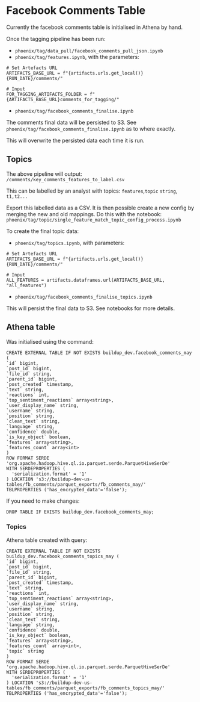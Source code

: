 # Facebook Comments Table
Currently the facebook comments table is initialised in Athena by hand.

Once the tagging pipeline has been run:
- `phoenix/tag/data_pull/facebook_comments_pull_json.ipynb`
- `phoenix/tag/features.ipynb`, with the parameters:
```
# Set Artefacts URL
ARTIFACTS_BASE_URL = f"{artifacts.urls.get_local()}{RUN_DATE}/comments/"

# Input
FOR_TAGGING_ARTIFACTS_FOLDER = f"{ARTIFACTS_BASE_URL}comments_for_tagging/"
```
- `phoenix/tag/facebook_comments_finalise.ipynb`


The comments final data will be persisted to S3. See `phoenix/tag/facebook_comments_finalise.ipynb`
as to where exactly.

This will overwrite the persisted data each time it is run.

## Topics
The above pipeline will output:
`/comments/key_comments_features_to_label.csv`

This can be labelled by an analyst with topics:
`features`,`topic`
`string`, `t1,t2...`

Export this labelled data as a CSV. It is then possible create a new config by merging the new and old mappings. Do this with the notebook:
`phoenix/tag/topic/single_feature_match_topic_config_process.ipynb`


To create the final topic data:
- `phoenix/tag/topics.ipynb`, with parameters:
```
# Set Artefacts URL
ARTIFACTS_BASE_URL = f"{artifacts.urls.get_local()}{RUN_DATE}/comments/"

# Input
ALL_FEATURES = artifacts.dataframes.url(ARTIFACTS_BASE_URL, "all_features")
```
- `phoenix/tag/facebook_comments_finalise_topics.ipynb`

This will persist the final data to S3. See notebooks for more details.

## Athena table
Was initialised using the command:
```
CREATE EXTERNAL TABLE IF NOT EXISTS buildup_dev.facebook_comments_may (
`id` bigint,
`post_id` bigint,
`file_id` string,
`parent_id` bigint,
`post_created` timestamp,
`text` string,
`reactions` int,
`top_sentiment_reactions` array<string>,
`user_display_name` string,
`username` string,
`position` string,
`clean_text` string,
`language` string,
`confidence` double,
`is_key_object` boolean,
`features` array<string>,
`features_count` array<int>
)
ROW FORMAT SERDE 'org.apache.hadoop.hive.ql.io.parquet.serde.ParquetHiveSerDe'
WITH SERDEPROPERTIES (
  'serialization.format' = '1'
) LOCATION 's3://buildup-dev-us-tables/fb_comments/parquet_exports/fb_comments_may/'
TBLPROPERTIES ('has_encrypted_data'='false');
```
If you need to make changes:
```
DROP TABLE IF EXISTS buildup_dev.facebook_comments_may;
```

### Topics
Athena table created with query:
```
CREATE EXTERNAL TABLE IF NOT EXISTS buildup_dev.facebook_comments_topics_may (
`id` bigint,
`post_id` bigint,
`file_id` string,
`parent_id` bigint,
`post_created` timestamp,
`text` string,
`reactions` int,
`top_sentiment_reactions` array<string>,
`user_display_name` string,
`username` string,
`position` string,
`clean_text` string,
`language` string,
`confidence` double,
`is_key_object` boolean,
`features` array<string>,
`features_count` array<int>,
`topic` string
)
ROW FORMAT SERDE 'org.apache.hadoop.hive.ql.io.parquet.serde.ParquetHiveSerDe'
WITH SERDEPROPERTIES (
  'serialization.format' = '1'
) LOCATION 's3://buildup-dev-us-tables/fb_comments/parquet_exports/fb_comments_topics_may/'
TBLPROPERTIES ('has_encrypted_data'='false');
```
